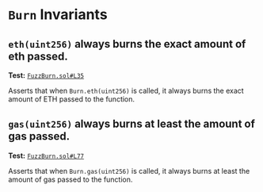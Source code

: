 # `Burn` Invariants

## `eth(uint256)` always burns the exact amount of eth passed.
**Test:** [`FuzzBurn.sol#L35`](../contracts/echidna/FuzzBurn.sol#L35)

Asserts that when `Burn.eth(uint256)` is called, it always burns the exact amount of ETH passed to the function. 


## `gas(uint256)` always burns at least the amount of gas passed.
**Test:** [`FuzzBurn.sol#L77`](../contracts/echidna/FuzzBurn.sol#L77)

Asserts that when `Burn.gas(uint256)` is called, it always burns at least the amount of gas passed to the function. 
